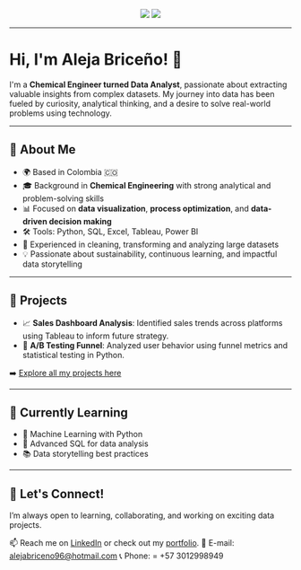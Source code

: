 

<p align="center">
  <a href="[www.linkedin.com/in/alejandrabriceno-dataanalyst](https://www.linkedin.com/in/alejandrabriceno-dataanalyst/)" target="_blank"><img src="https://img.shields.io/badge/LinkedIn-blue?style=for-the-badge&logo=linkedin&logoColor=white"/></a>
  <a href="https://github.com/AlejaBriceno" target="_blank"><img src="https://img.shields.io/badge/GitHub-000?style=for-the-badge&logo=github&logoColor=white"/></a>
  
</p>

---

# Hi, I'm Aleja Briceño! 👋

I'm a **Chemical Engineer turned Data Analyst**, passionate about extracting valuable insights from complex datasets. My journey into data has been fueled by curiosity, analytical thinking, and a desire to solve real-world problems using technology.

---

## 📌 About Me

- 🌍 Based in Colombia 🇨🇴
- 🎓 Background in **Chemical Engineering** with strong analytical and problem-solving skills
- 📊 Focused on **data visualization**, **process optimization**, and **data-driven decision making**
- 🛠️ Tools: Python, SQL, Excel, Tableau, Power BI
- 🧪 Experienced in cleaning, transforming and analyzing large datasets
- 💡 Passionate about sustainability, continuous learning, and impactful data storytelling

---

## 🚀 Projects

- 📈 **Sales Dashboard Analysis**: Identified sales trends across platforms using Tableau to inform future strategy.
- 🧪 **A/B Testing Funnel**: Analyzed user behavior using funnel metrics and statistical testing in Python.


➡️ [Explore all my projects here](https://github.com/AlejaBriceno?tab=repositories)

---

## 🌱 Currently Learning

- 🧠 Machine Learning with Python
- 🧮 Advanced SQL for data analysis
- 📚 Data storytelling best practices

---

## 🤝 Let's Connect!

I’m always open to learning, collaborating, and working on exciting data projects.

📫 Reach me on [LinkedIn]([www.linkedin.com/in/alejandrabriceno-dataanalyst](https://www.linkedin.com/in/alejandrabriceno-dataanalyst/)) or check out my [portfolio](https://github.com/AlejaBriceno).
📧 E-mail: alejabriceno96@hotmail.com
📞 Phone: = +57 3012998949
